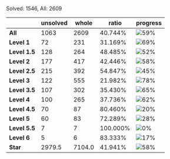 Solved: 1546, All: 2609

| |unsolved|whole|ratio|progress|
|----|----|----|----|----|
|**All**| 1063 | 2609 | 40.744%| ![59%](https://progress-bar.dev/59?title=All) |
|**Level 1**| 72 | 231 | 31.169%| ![69%](https://progress-bar.dev/69?title=Level+1++)|
|**Level 1.5**| 128 | 264 | 48.485%| ![52%](https://progress-bar.dev/52?title=Level+1.5)|
|**Level 2**| 177 | 417 | 42.446%| ![58%](https://progress-bar.dev/58?title=Level+2++)|
|**Level 2.5**| 215 | 392 | 54.847%| ![45%](https://progress-bar.dev/45?title=Level+2.5)|
|**Level 3**| 122 | 555 | 21.982%| ![78%](https://progress-bar.dev/78?title=Level+3++)|
|**Level 3.5**| 107 | 302 | 35.430%| ![65%](https://progress-bar.dev/65?title=Level+3.5)|
|**Level 4**| 100 | 265 | 37.736%| ![62%](https://progress-bar.dev/62?title=Level+4++)|
|**Level 4.5**| 70 | 87 | 80.460%| ![20%](https://progress-bar.dev/20?title=Level+4.5)|
|**Level 5**| 60 | 83 | 72.289%| ![28%](https://progress-bar.dev/28?title=Level+5++)|
|**Level 5.5**| 7 | 7 | 100.000%| ![0%](https://progress-bar.dev/0?title=Level+5.5)|
|**Level 6**| 5 | 6 | 83.333%| ![17%](https://progress-bar.dev/17?title=Level+6++)|
|**Star**|2979.5 | 7104.0 |41.941%| ![58%](https://progress-bar.dev/58?title=Star) |
